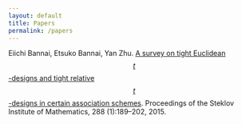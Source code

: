 ```yaml
---
layout: default
title: Papers
permalink: /papers
---
```


Eiichi Bannai, Etsuko Bannai, Yan Zhu.
[A survey on tight Euclidean $$t$$-designs and tight relative $$t$$-designs in certain association schemes](http://link.springer.com/article/10.1134%2FS0081543815010149). Proceedings of the Steklov Institute of Mathematics, 288 (1):189–202, 2015.


